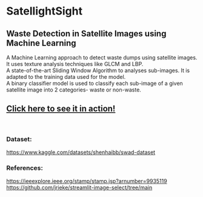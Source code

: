 # SatellightSight
## Waste Detection in Satellite Images using Machine Learning

A Machine Learning approach to detect waste dumps using satellite images.  
It uses texture analysis techniques like GLCM and LBP.  
A state-of-the-art Sliding Window Algorithm to analyses sub-images. It is adapted to the training data used for the model.  
A binary classifier model is used to classify each sub-image of a given satellite image into 2 categories- waste or non-waste.  

## [Click here to see it in action!](https://dev26git-satellightsight-waste-detection-i-streamlit-app-kdnlx4.streamlit.app)


<br />

### Dataset:
https://www.kaggle.com/datasets/shenhaibb/swad-dataset


### References:
https://ieeexplore.ieee.org/stamp/stamp.jsp?arnumber=9935119  
https://github.com/jrieke/streamlit-image-select/tree/main